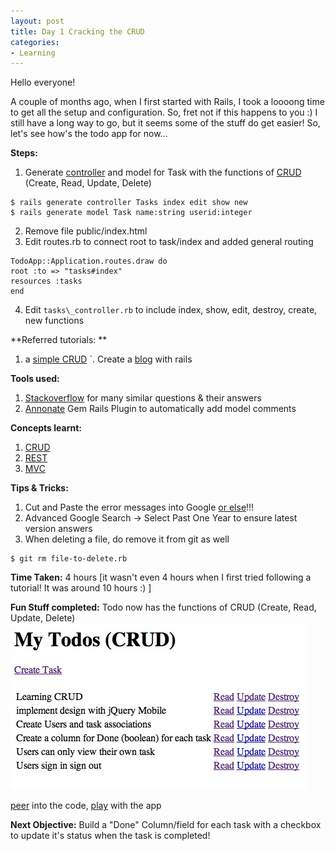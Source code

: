 ```yaml
---
layout: post
title: Day 1 Cracking the CRUD
categories:
- Learning
---
```


Hello everyone!

A couple of months ago, when I first started with Rails, I took a loooong time to get all the setup and configuration. So, fret not if this happens to you :) I still have a long way to go, but it seems some of the stuff do get easier! So, let's see how's the todo app for now...

**Steps:**

1. Generate [controller](http://guides.rubyonrails.org/action_controller_overview.html) and model for Task with the functions of [CRUD](http://en.wikipedia.org/wiki/Create,_read,_update_and_delete) (Create, Read, Update, Delete)

```
$ rails generate controller Tasks index edit show new
$ rails generate model Task name:string userid:integer
```

2. Remove file public/index.html
3. Edit routes.rb to connect root to task/index and added general routing

```
TodoApp::Application.routes.draw do
root :to => "tasks#index"
resources :tasks
end
```

4. Edit `tasks\_controller.rb` to include index, show, edit, destroy, create, new functions

**Referred tutorials: **

1. a [simple CRUD](http://www.stjhimy.com/posts/7-creating-a-100-ajax-crud-using-rails-3-and-unobtrusive-javascript)
`. Create a [blog](http://www.roberthuberdeau.com/articles/4-How-to-create-a-blog-in-Ruby-on-Rails-3) with rails

**Tools used:**

1. [Stackoverflow](http://stackoverflow.com/users/496797/sayanee) for many similar questions & their answers
2. [Annonate](https://github.com/ctran/annotate_models) Gem Rails Plugin to automatically add model comments

**Concepts learnt:**

1. [CRUD](http://en.wikipedia.org/wiki/Create,_read,_update_and_delete)
2. [REST](http://guides.rubyonrails.org/getting_started.html#rest)
3. [MVC](http://en.wikipedia.org/wiki/Model%E2%80%93view%E2%80%93controller)

**Tips & Tricks:**

1. Cut and Paste the error messages into Google [or else](http://tinyurl.com/dypahs)!!!
2. Advanced Google Search -> Select Past One Year to ensure latest version answers
3. When deleting a file, do remove it from git as well

```
$ git rm file-to-delete.rb
```

**Time Taken:** 4 hours [it wasn't even 4 hours when I first tried following a tutorial! It was around 10 hours :) ]

**Fun Stuff completed:** Todo now has the functions of CRUD (Create, Read, Update, Delete)
![](/img/day0.jpg "day0")

[peer](https://github.com/sayanee/My-Todo/tree/915ba0735c817040ed605831b202158025be69b5) into the code, [play](http://my-todo.heroku.com/) with the app

**Next Objective:** Build a "Done" Column/field for each task with a checkbox to update it's status when the task is completed!
